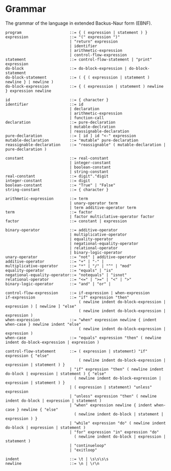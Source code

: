 # Grammar
The grammar of the language in extended Backus-Naur form (EBNF).

    program                     ::= { ( expression | statement ) }
    expression                  ::= "(" expression ")"
                                | "return" expression
                                | identifier
                                | arithmetic-expression
                                | control-flow-expression
    statement                   ::= control-flow-statement | "print" expression
    do-block                    ::= do-block-expression | do-block-statement
    do-block-statement          ::= ( { ( expresssion | statement ) newline } | newline )
    do-block-expression         ::= { ( expresssion | statement ) newline } expression newline
    
    id                          ::= { character }
    identifier                  ::= id
                                | declaration
                                | arithmetic-expression
                                | function-call
    declaration                 ::= pure-declaration 
                                | mutable-declration 
                                | reassignable-declaration
    pure-declaration            ::= [ id ] id "<-" expression
    mutable-declaration         ::= "mutable" pure-declaration
    reassignable-declaration    ::= "reassignable" ( mutable-declaration | pure-declaration )
    
    constant                    ::= real-constant 
                                | integer-constant 
                                | boolean-constant 
                                | string-constant
    real-constant               ::= digit"."digit
    integer-constant            ::= digit
    boolean-constant            ::= "True" | "False"
    string-constant             ::= { character }
    
    arithmetic-expression       ::= term 
                                | unary-operator term 
                                | term additive-operator term
    term                        ::= factor 
                                | factor multiclative-operator factor
    factor                      ::= constant | expression
    
    binary-operator             ::= additive-operator 
                                | multiplicative-operator 
                                | equality-operator
                                | negational-equality-operator
                                | relational-operator
                                | binary-logic-operator
    unary-operator              ::= "not" | additive-operator
    additive-operator           ::= "+" | "-" | 
    multiplicative-operator     ::= "*" | "/" | "^" | "mod" 
    equality-operator           ::= "equals" | "is"
    negational-equality-operator::= "notequals" | "isnot"
    relational-operator         ::= "<=" | ">=" | "<" | ">"
    binary-logic-operator       ::= "and" | "or" |
                                    
    control-flow-expression     ::= if-expression | when-expression
    if-expression               ::= "if" expression "then" 
                                    ( newline indent do-block-expression | expression ) [ newline ] "else" 
                                    ( newline indent do-block-expression | expression )
    when-expression             ::= "when" expression newline { indent when-case } newline indent "else" 
                                    ( newline indent do-block-expression | expression )
    when-case                   ::= "equals" expression "then" ( newline indent do-block-expression | expression )
                                    
    control-flow-statement      ::= ( expression | statement) "if" expression { "else" 
                                    ( newline indent do-block-expression | expression | statement ) }
                                | "if" expression "then" ( newline indent do-block | expression | statement ) { "else"
                                  ( newline indent do-block-expression | expression | statement ) }
                                | ( expression | statement) "unless" expression
                                | "unless" expression "then" ( newline indent do-block | expression | statement )
                                | "when" expression newline { indent when-case } newline { "else" 
                                  ( newline indent do-block | statement | expression ) }
                                | "while" expression "do" ( newline indent do-block | expression | statement )
                                | "for" expression "in" expression "do" 
                                  ( newline indent do-block | expression | statement )
                                | "continueloop"
                                | "exitloop"

    indent                      ::= \t | \s\s\s\s
    newline                     ::= \n | \r\n
